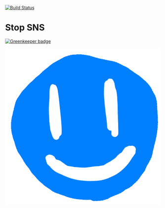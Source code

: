 [![Build Status](https://travis-ci.org/ginpei/stop-sns.svg?branch=master)](https://travis-ci.org/ginpei/stop-sns)

# Stop SNS

[![Greenkeeper badge](https://badges.greenkeeper.io/ginpei/stop-sns.svg)](https://greenkeeper.io/)

![Hello World!](add-on/icons/icon-1000.png)
